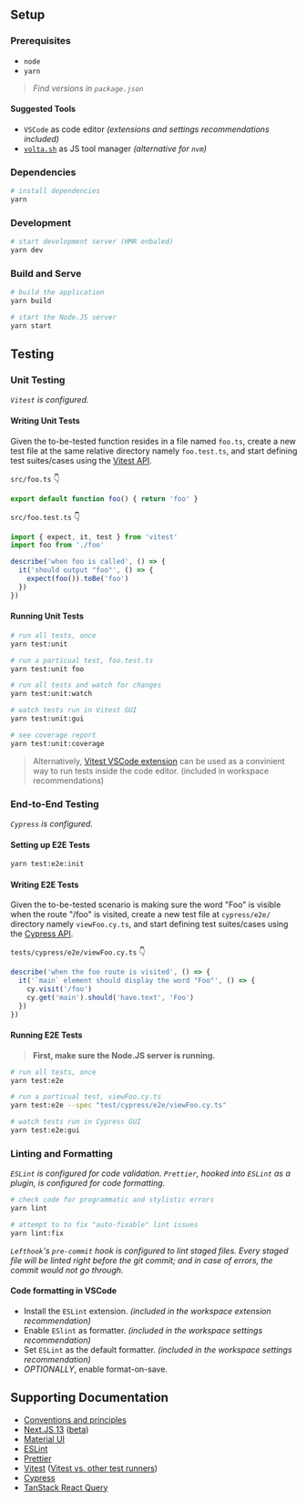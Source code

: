 ## Setup

### Prerequisites
- `node`
- `yarn`

> _Find versions in `package.json`_
#### Suggested Tools
- `VSCode` as code editor _(extensions and settings recommendations included)_
- [`volta.sh`](https://volta.sh) as JS tool manager _(alternative for `nvm`)_

### Dependencies
```bash
# install dependencies
yarn
```

### Development
```bash
# start development server (HMR enbaled)
yarn dev
```

### Build and Serve
```bash
# build the application
yarn build

# start the Node.JS server
yarn start
```

## Testing
### Unit Testing
_`Vitest` is configured._
#### Writing Unit Tests
Given the to-be-tested function resides in a file named `foo.ts`, create a new test file at the same relative directory namely `foo.test.ts`, and start defining test suites/cases using the [Vitest API](https://vitest.dev/api/).

`src/foo.ts` 👇
```ts
export default function foo() { return 'foo' }
```
`src/foo.test.ts` 👇
```ts
import { expect, it, test } from 'vitest'
import foo from './foo'

describe('when foo is called', () => {
  it('should output "foo"', () => {
    expect(foo()).toBe('foo')
  })
})
```

#### Running Unit Tests
```bash
# run all tests, once
yarn test:unit

# run a particual test, foo.test.ts
yarn test:unit foo

# run all tests and watch for changes
yarn test:unit:watch

# watch tests run in Vitest GUI
yarn test:unit:gui

# see coverage report
yarn test:unit:coverage
```
> Alternatively, [Vitest VSCode extension](https://marketplace.visualstudio.com/items?itemName=ZixuanChen.vitest-explorer) can be used as a convinient way to run tests inside the code editor. (included in workspace recommendations)

### End-to-End Testing
_`Cypress` is configured._

#### Setting up E2E Tests
```bash
yarn test:e2e:init
```

#### Writing E2E Tests
Given the to-be-tested scenario is making sure the word "Foo" is visible when the route "/foo" is visited, create a new test file at `cypress/e2e/` directory namely `viewFoo.cy.ts`, and start defining test suites/cases using the [Cypress API](https://docs.cypress.io/guides/end-to-end-testing/writing-your-first-end-to-end-test).

`tests/cypress/e2e/viewFoo.cy.ts` 👇

```ts
describe('when the foo route is visited', () => {
  it('`main` element should display the word "Foo"', () => {
    cy.visit('/foo')
    cy.get('main').should('have.text', 'Foo')
  })
})

```

#### Running E2E Tests
> **First, make sure the Node.JS server is running.**
```bash
# run all tests, once
yarn test:e2e

# run a particual test, viewFoo.cy.ts
yarn test:e2e --spec "test/cypress/e2e/viewFoo.cy.ts"

# watch tests run in Cypress GUI
yarn test:e2e:gui
```

### Linting and Formatting
_`ESLint` is configured for code validation. `Prettier`, hooked into `ESLint` as a plugin, is configured for code formatting._

```bash
# check code for programmatic and stylistic errors
yarn lint

# attempt to to fix "auto-fixable" lint issues
yarn lint:fix
```
_`Lefthook`'s `pre-commit` hook is configured to lint staged files. Every staged file will be linted right before the git commit; and in case of errors, the commit would not go through._

#### Code formatting in VSCode
- Install the `ESLint` extension. _(included in the workspace extension recommendation)_
- Enable `ESlint` as formatter. _(included in the workspace settings recommendation)_
- Set `ESLint` as the default formatter. _(included in the workspace settings recommendation)_
- _OPTIONALLY_, enable format-on-save.

## Supporting Documentation
- [Conventions and principles](https://github.com/lux-group/www-le-customer/blob/master/docs/index.md)
- [Next.JS 13](https://nextjs.org/docs/getting-started) ([beta](https://beta.nextjs.org/docs))
- [Material UI](https://mui.com/material-ui/getting-started/overview/)
- [ESLint](https://eslint.org/docs/latest/use/getting-started)
- [Prettier](https://prettier.io/docs/en/index.html)
- [Vitest](https://vitest.dev) ([Vitest vs. other test runners](https://vitest.dev/guide/comparisons.html))
- [Cypress](https://docs.cypress.io/guides/end-to-end-testing/writing-your-first-end-to-end-test)
- [TanStack React Query](https://react-query-v3.tanstack.com/guides/queries)
